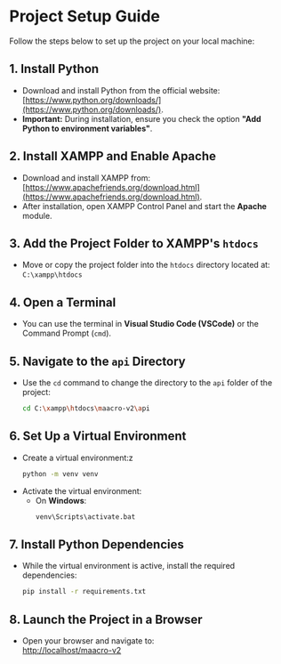 # Project Setup Guide

Follow the steps below to set up the project on your local machine:

## 1. Install Python

- Download and install Python from the official website: [https://www.python.org/downloads/](https://www.python.org/downloads/).
- **Important:** During installation, ensure you check the option **"Add Python to environment variables"**.

## 2. Install XAMPP and Enable Apache

- Download and install XAMPP from: [https://www.apachefriends.org/download.html](https://www.apachefriends.org/download.html).
- After installation, open XAMPP Control Panel and start the **Apache** module.

## 3. Add the Project Folder to XAMPP's `htdocs`

- Move or copy the project folder into the `htdocs` directory located at:  
  `C:\xampp\htdocs`

## 4. Open a Terminal

- You can use the terminal in **Visual Studio Code (VSCode)** or the Command Prompt (`cmd`).

## 5. Navigate to the `api` Directory

- Use the `cd` command to change the directory to the `api` folder of the project:
  ```bash
  cd C:\xampp\htdocs\maacro-v2\api
  ```

## 6. Set Up a Virtual Environment

- Create a virtual environment:z
  ```bash
  python -m venv venv
  ```
- Activate the virtual environment:
  - On **Windows**:
    ```bash
    venv\Scripts\activate.bat
    ```

## 7. Install Python Dependencies

- While the virtual environment is active, install the required dependencies:
  ```bash
  pip install -r requirements.txt
  ```

## 8. Launch the Project in a Browser

- Open your browser and navigate to:  
  [http://localhost/maacro-v2](http://localhost/maacro-v2)
